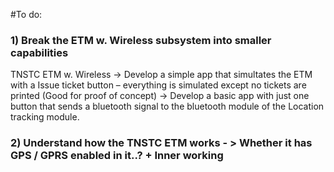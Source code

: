 #To do:

### 1) Break the ETM w. Wireless subsystem into smaller capabilities

TNSTC ETM w. Wireless -&gt;  Develop a simple app that simultates the ETM with a Issue ticket button – everything is simulated except no tickets are printed (Good for proof of concept) -&gt; Develop a basic app with just one button that sends a bluetooth signal to the bluetooth module of the Location tracking module.

### 2) Understand how the TNSTC ETM works - &gt; Whether it has GPS / GPRS enabled in it..? + Inner working

